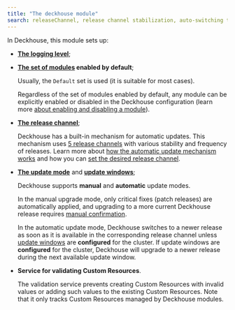 ```yaml
---
title: "The deckhouse module"
search: releaseChannel, release channel stabilization, auto-switching the release channel
---
```


In Deckhouse, this module sets up:
- **[The logging level](configuration.html#parameters-loglevel)**;
- **[The set of modules](configuration.html#parameters-bundle) enabled by default**;

  Usually, the `Default` set is used (it is suitable for most cases).

  Regardless of the set of modules enabled by default, any module can be explicitly enabled or disabled in the Deckhouse configuration (learn more [about enabling and disabling a module](../../#enabling-and-disabling-the-module)).
- **[The release channel](configuration.html#parameters-releasechannel)**;

  Deckhouse has a built-in mechanism for automatic updates. This mechanism uses [5 release channels](../../deckhouse-release-channels.html) with various stability and frequency of releases. Learn more about [how the automatic update mechanism works](../../deckhouse-faq.html#how-does-automatic-deckhouse-update-work) and how you can [set the desired release channel](../../deckhouse-faq.html#how-do-i-set-the-desired-release-channel).
- **[The update mode](configuration.html#parameters-update-mode)** and **[update windows](configuration.html#parameters-update-windows)**;

  Deckhouse supports **manual** and **automatic** update modes.

  In the manual upgrade mode, only critical fixes (patch releases) are automatically applied, and upgrading to a more current Deckhouse release requires [manual confirmation](cr.html#deckhouserelease-v1alpha1-approved).

  In the automatic update mode, Deckhouse switches to a newer release as soon as it is available in the corresponding release channel unless [update windows](configuration.html#parameters-update-windows) are **configured** for the cluster. If update windows are **configured** for the cluster, Deckhouse will upgrade to a newer release during the next available update window.

- **Service for validating Custom Resources**.

  The validation service prevents creating Custom Resources with invalid values or adding such values to the existing Custom Resources. Note that it only tracks Custom Resources managed by Deckhouse modules.
